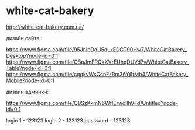 # white-cat-bakery

http://white-cat-bakery.com.ua/

дизайн сайта :

https://www.figma.com/file/95JnipDgU5qLxEDGT90Hw7/WhiteCatBakery_Desktop?node-id=0:1 https://www.figma.com/file/CBpJmFRQkXVrEUhqDUVd7v/WhiteCatBakery_Table?node-id=0:1 https://www.figma.com/file/cqqkvWsCcnFzRm36Y6tMb4/WhiteCatBakery_Mobile?node-id=0:1

дизайн админки:

https://www.figma.com/file/Q8SzKkmN6WfIErwoilhVFd/Untitled?node-id=0:1

login 1 - 123123 login 2 - 123123 password - 123123
